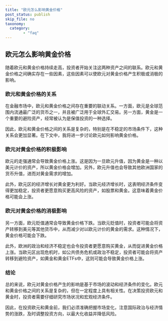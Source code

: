 ```yaml
---
title: "欧元怎么影响黄金价格"
post_status: publish
skip_file: no
taxonomy:
  category:
        - "faq"
---
```


## 欧元怎么影响黄金价格

随着欧元和黄金价格持续走高，投资者开始关注这两种资产之间的联系。欧元和黄金价格之间确实存在一些因素，这些因素可以使欧元对黄金价格产生积极或消极的影响。

### 欧元和黄金价格的关系

在金融市场中，欧元和黄金价格之间存在重要的联动关系。一方面，欧元是全球范围内流通最广泛的货币之一，并且被广泛用于全球外汇交易。另一方面，黄金是一个重要的避险资产，经常被认为是保值投资的一种选择。

因此，欧元和黄金价格之间的关系是复杂的，特别是在不稳定的市场条件下，这种关系会更加显著。在下文中，我将进一步讨论欧元如何影响黄金价格。

### 欧元对黄金价格的积极影响

欧元的走强通常会导致黄金价格上涨。这是因为一旦欧元升值，因为黄金是一种以美元计价的资产，所以黄金价格会增加。另外，欧元升值也会导致其他欧洲国家的货币升值，进而对黄金需求的增加。

此外，欧元区的经济增长对黄金更为利好。当欧元经济增长时，这表明经济条件变得更加稳定，投资者更愿意购买更高风险的资产，如股票和黄金。这意味着黄金价格可能会上涨。

### 欧元对黄金价格的消极影响

另一方面，欧元贬值通常会导致黄金价格下跌。当欧元贬值时，投资者可能会将资产转移到美元等其他货币中，从而减少对以欧元计价的黄金的需求。这种情况下，黄金价格可能会下跌。

此外，欧洲的政治和经济不稳定也会令投资者更愿意购买黄金，从而促进黄金价格上涨。当欧元区出现危机时，如公共债务危机或政治不稳定，投资者可能会将资产转移到避险资产，如黄金和黄金ETFs中，这则可能会导致黄金价格上涨。

### 结论

总的来说，欧元对黄金价格产生的影响是基于市场的波动和经济条件的变化。欧元和黄金价格之间的关系是复杂的，但在一定程度上具有相关性。在决策投资欧元和黄金时，投资者需要仔细研究市场状况和宏观经济条件。

因此，在投资欧元和黄金前，我们必须准确把握市场变化，注意国际政治与经济情势的涨跌，及时调整投资方向，以最大化收益并降低风险。
